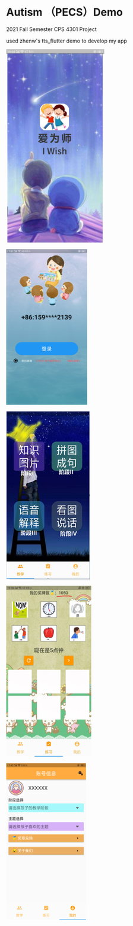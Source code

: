 # Autism （PECS）Demo

2021 Fall Semester CPS 4301 Project

used zhenw's tts_flutter demo to develop my app

![image](https://github.com/hzy102332/Autism_app_Demo/blob/d6e64975995eaa0d278cfdd446e309d5cd3a0bf5/Readmepic/entry.png)

![image](https://github.com/hzy102332/Autism_app_Demo/blob/d6e64975995eaa0d278cfdd446e309d5cd3a0bf5/Readmepic/login.png)

![image](https://github.com/hzy102332/Autism_app_Demo/blob/d6e64975995eaa0d278cfdd446e309d5cd3a0bf5/Readmepic/main.png)

![image](https://github.com/hzy102332/Autism_app_Demo/blob/d6e64975995eaa0d278cfdd446e309d5cd3a0bf5/Readmepic/second.png)

![image](https://github.com/hzy102332/Autism_app_Demo/blob/d6e64975995eaa0d278cfdd446e309d5cd3a0bf5/Readmepic/account.png)
